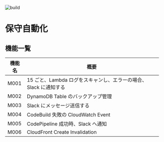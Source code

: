 ![build](https://github.com/pocket-cards/automation/workflows/.github/workflows/deploy.yaml/badge.svg?branch=master)

# 保守自動化

## 機能一覧

| 機能名 | 概要                                                             |
| ------ | ---------------------------------------------------------------- |
| M001   | 15 ごと、Lambda ログをスキャンし、エラーの場合、Slack に通知する |
| M002   | DynamoDB Table のバックアップ管理                                |
| M003   | Slack にメッセージ送信する                                       |
| M004   | CodeBuild 失敗の CloudWatch Event                                |
| M005   | CodePipeline 成功時、Slack へ通知                                |
| M006   | CloudFront Create Invalidation                                   |

